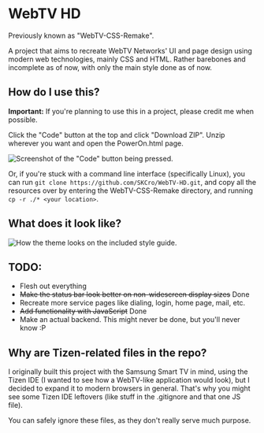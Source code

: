 # WebTV HD
 Previously known as "WebTV-CSS-Remake".
 
 A project that aims to recreate WebTV Networks' UI and page design using modern web technologies, mainly CSS and HTML.
 Rather barebones and incomplete as of now, with only the main style done as of now.

## How do I use this?
 **Important:** If you're planning to use this in a project, please credit me when possible.
 
 Click the "Code" button at the top and click "Download ZIP". Unzip wherever you want and open the PowerOn.html page.
 
![Screenshot of the "Code" button being pressed.](https://i.imgur.com/ObYTKH3.png)

 Or, if you're stuck with a command line interface (specifically Linux), you can run ``git clone https://github.com/SKCro/WebTV-HD.git``, and copy all the resources over by entering the WebTV-CSS-Remake directory, and running ``cp -r ./* <your location>``.

## What does it look like? 

  ![How the theme looks on the included style guide.](https://github.com/SKCro/WebTV-HD/assets/55817746/8513612c-aaf8-4913-817b-ee64d7c7dc6a)

## TODO:
- Flesh out everything
- ~~Make the status bar look better on non-widescreen display sizes~~ Done
- Recreate more service pages like dialing, login, home page, mail, etc.
- ~~Add functionality with JavaScript~~ Done
- Make an actual backend. This might never be done, but you'll never know :P

## Why are Tizen-related files in the repo?
 I originally built this project with the Samsung Smart TV in mind, using the Tizen IDE (I wanted to see how a WebTV-like application would look), but I decided to expand it to modern browsers in general. That's why you might see some Tizen IDE leftovers (like stuff in the .gitignore and that one JS file).
 
 You can safely ignore these files, as they don't really serve much purpose.
